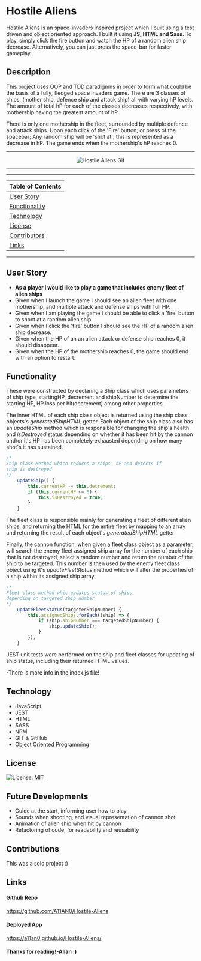 # Hostile Aliens

Hostile Aliens is an space-invaders inspired project which I built using a test driven and object oriented approach. I built it using **JS, HTML and Sass**. To play, simply click the fire button and watch the HP of a random alien ship decrease. Alternatively, you can just press the space-bar for faster gameplay.

## Description

This project uses OOP and TDD paradigmns in order to form what could be the basis of a fully, fledged space invaders game. There are 3 classes of ships, (mother ship, defence ship and attack ship) all with varying hP levels. The amount of total hP for each of the classes decreases respectively, with mothership having the greatest amount of hP.

There is only one mothership in the fleet, surrounded by multiple defence and attack ships. Upon each click of the 'Fire' button; or press of the spacebar; Any random ship will be 'shot at'; this is represented as a decrease in hP. The game ends when the mothership's hP reaches 0.

---

<p align="center">
  <img src="./styles/images/demo.gif" alt="Hostile Aliens Gif">
</p>

---

---

| Table of Contents               |
| ------------------------------- |
| [User Story](#UserStory)        |
| [Functionality](#Functionality) |
| [Technology](#Technology)       |
| [License](#License)             |
| [Contributors](#Contributors)   |
| [Links](#Links)                 |

---

## User Story

-   **As a player I would like to play a game that includes enemy fleet of alien ships**
-   Given when I launch the game I should see an alien fleet with one mothership, and multiple attack and defense ships with full HP.
-   Given when I am playing the game I should be able to click a 'fire' button to shoot at a random alien ship.
-   Given when I click the 'fire' button I should see the HP of a random alien ship decrease.
-   Given when the HP of an an alien attack or defense ship reaches 0, it should disappear.
-   Given when the HP of the mothership reaches 0, the game should end with an option to restart.

## Functionality

These were constructed by declaring a Ship class which uses parameters of ship type, startingHP, decrement and shipNumber to determine the starting HP, HP loss per hit(decrement) among other properties.

The inner HTML of each ship class object is returned using the ship class objects's _generatedShipHTML_ getter. Each object of the ship class also has an _updateShip_ method which is responsible for changing the ship's health and _isDestroyed_ status depending on whether it has been hit by the cannon and/or it's HP has been completely exhausted depending on how many shot's it has sustained.

```js
/*
Ship class Method which reduces a ships' hP and detects if
ship is destroyed
*/
    updateShip() {
        this.currentHP -= this.decrement;
        if (this.currentHP <= 0) {
            this.isDestroyed = true;
        }
    }
```

The fleet class is responsible mainly for generating a fleet of different alien ships, and returning the HTML for the entire fleet by mapping to an array and returning the result of each object's _generatedShipHTML_ getter

Finally, the cannon function, when given a fleet class object as a parameter, will search the enemy fleet assigned ship array for the number of each ship that is not destroyed, select a random number and return the number of the ship to be targeted. This number is then used by the enemy fleet class object using it's _updateFleetStatus_ method which will alter the properties of a ship within its assigned ship array.

```js
/*
Fleet class method whic updates status of ships
depending on targeted ship number
*/
    updateFleetStatus(targetedShipNumber) {
        this.assignedShips.forEach((ship) => {
            if (ship.shipNumber === targetedShipNumber) {
                ship.updateShip();
            }
        });
    }
```

JEST unit tests were performed on the ship and fleet classes for updating of ship status, including their returned HTML values.

-There is more info in the index.js file!

## Technology

-   JavaScript
-   JEST
-   HTML
-   SASS
-   NPM
-   GIT & GitHub
-   Object Oriented Programming

## License

[![License: MIT](https://img.shields.io/badge/License-MIT-yellow.svg)](https://opensource.org/licenses/MIT)

## Future Developments

-   Guide at the start, informing user how to play
-   Sounds when shooting, and visual representation of cannon shot
-   Animation of alien ship when hit by cannon
-   Refactoring of code, for readability and reusability

## Contributions

This was a solo project :)

## Links

#### Github Repo

https://github.com/A11AN0/Hostile-Aliens

#### Deployed App

https://a11an0.github.io/Hostile-Aliens/

#### Thanks for reading!-Allan :)
